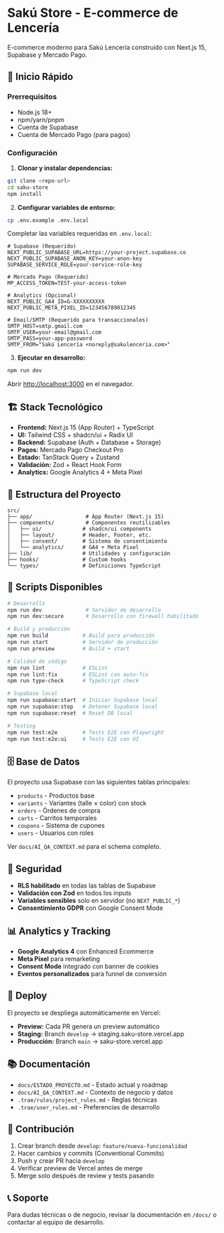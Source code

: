 # Sakú Store - E-commerce de Lencería

E-commerce moderno para Sakú Lencería construido con Next.js 15, Supabase y Mercado Pago.

## 🚀 Inicio Rápido

### Prerrequisitos

- Node.js 18+ 
- npm/yarn/pnpm
- Cuenta de Supabase
- Cuenta de Mercado Pago (para pagos)

### Configuración

1. **Clonar y instalar dependencias:**
```bash
git clone <repo-url>
cd saku-store
npm install
```

2. **Configurar variables de entorno:**
```bash
cp .env.example .env.local
```

Completar las variables requeridas en `.env.local`:

```env
# Supabase (Requerido)
NEXT_PUBLIC_SUPABASE_URL=https://your-project.supabase.co
NEXT_PUBLIC_SUPABASE_ANON_KEY=your-anon-key
SUPABASE_SERVICE_ROLE=your-service-role-key

# Mercado Pago (Requerido)
MP_ACCESS_TOKEN=TEST-your-access-token

# Analytics (Opcional)
NEXT_PUBLIC_GA4_ID=G-XXXXXXXXXX
NEXT_PUBLIC_META_PIXEL_ID=123456789012345

# Email/SMTP (Requerido para transaccionales)
SMTP_HOST=smtp.gmail.com
SMTP_USER=your-email@gmail.com
SMTP_PASS=your-app-password
SMTP_FROM="Sakú Lencería <noreply@sakulenceria.com>"
```

3. **Ejecutar en desarrollo:**
```bash
npm run dev
```

Abrir [http://localhost:3000](http://localhost:3000) en el navegador.

## 🏗️ Stack Tecnológico

- **Frontend:** Next.js 15 (App Router) + TypeScript
- **UI:** Tailwind CSS + shadcn/ui + Radix UI
- **Backend:** Supabase (Auth + Database + Storage)
- **Pagos:** Mercado Pago Checkout Pro
- **Estado:** TanStack Query + Zustand
- **Validación:** Zod + React Hook Form
- **Analytics:** Google Analytics 4 + Meta Pixel

## 📁 Estructura del Proyecto

```
src/
├── app/                 # App Router (Next.js 15)
├── components/          # Componentes reutilizables
│   ├── ui/             # shadcn/ui components
│   ├── layout/         # Header, Footer, etc.
│   ├── consent/        # Sistema de consentimiento
│   └── analytics/      # GA4 + Meta Pixel
├── lib/                # Utilidades y configuración
├── hooks/              # Custom hooks
└── types/              # Definiciones TypeScript
```

## 🔧 Scripts Disponibles

```bash
# Desarrollo
npm run dev              # Servidor de desarrollo
npm run dev:secure       # Desarrollo con firewall habilitado

# Build y producción
npm run build           # Build para producción
npm run start           # Servidor de producción
npm run preview         # Build + start

# Calidad de código
npm run lint            # ESLint
npm run lint:fix        # ESLint con auto-fix
npm run type-check      # TypeScript check

# Supabase local
npm run supabase:start  # Iniciar Supabase local
npm run supabase:stop   # Detener Supabase local
npm run supabase:reset  # Reset DB local

# Testing
npm run test:e2e        # Tests E2E con Playwright
npm run test:e2e:ui     # Tests E2E con UI
```

## 🗄️ Base de Datos

El proyecto usa Supabase con las siguientes tablas principales:

- `products` - Productos base
- `variants` - Variantes (talle × color) con stock
- `orders` - Órdenes de compra
- `carts` - Carritos temporales
- `coupons` - Sistema de cupones
- `users` - Usuarios con roles

Ver `docs/AI_QA_CONTEXT.md` para el schema completo.

## 🔐 Seguridad

- **RLS habilitado** en todas las tablas de Supabase
- **Validación con Zod** en todos los inputs
- **Variables sensibles** solo en servidor (no `NEXT_PUBLIC_*`)
- **Consentimiento GDPR** con Google Consent Mode

## 📊 Analytics y Tracking

- **Google Analytics 4** con Enhanced Ecommerce
- **Meta Pixel** para remarketing
- **Consent Mode** integrado con banner de cookies
- **Eventos personalizados** para funnel de conversión

## 🚢 Deploy

El proyecto se despliega automáticamente en Vercel:

- **Preview:** Cada PR genera un preview automático
- **Staging:** Branch `develop` → staging.saku-store.vercel.app
- **Producción:** Branch `main` → saku-store.vercel.app

## 📚 Documentación

- `docs/ESTADO_PROYECTO.md` - Estado actual y roadmap
- `docs/AI_QA_CONTEXT.md` - Contexto de negocio y datos
- `.trae/rules/project_rules.md` - Reglas técnicas
- `.trae/user_rules.md` - Preferencias de desarrollo

## 🤝 Contribución

1. Crear branch desde `develop`: `feature/nueva-funcionalidad`
2. Hacer cambios y commits (Conventional Commits)
3. Push y crear PR hacia `develop`
4. Verificar preview de Vercel antes de merge
5. Merge solo después de review y tests pasando

## 📞 Soporte

Para dudas técnicas o de negocio, revisar la documentación en `/docs/` o contactar al equipo de desarrollo.
